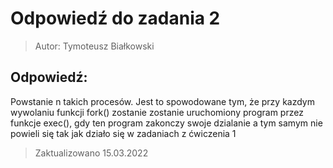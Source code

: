 # Odpowiedź do zadania 2
> Autor: Tymoteusz Białkowski

## Odpowiedź:

Powstanie n takich procesów. Jest to spowodowane tym, że przy kazdym wywolaniu funkcji fork()
zostanie zostanie uruchomiony program przez funkcje exec(), gdy ten program zakonczy swoje
dzialanie a tym samym nie powieli się tak jak działo się w zadaniach z ćwiczenia 1

> Zaktualizowano 15.03.2022